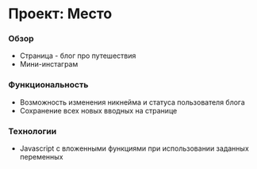 # Проект: Место

### Обзор

* Страница - блог про путешествия
* Мини-инстаграм


### Функциональность

* Возможность изменения никнейма и статуса пользователя блога
* Сохранение всех новых вводных на странице

### Teхнологии

* Javascript с вложенными функциями при использовании заданных переменных
